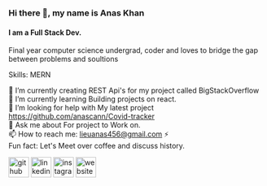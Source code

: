 ### Hi there 👋, my name is Anas Khan
#### I am a Full Stack Dev.
Final year computer science undergrad, coder and loves to bridge the gap between problems and soultions

Skills: MERN

🔭 I’m currently creating REST Api's for my project called BigStackOverflow </br>
🌱 I’m currently learning Building projects on react. </br>
🤔 I’m looking for help with My latest project https://github.com/anascann/Covid-tracker </br> 
💬 Ask me about For project to Work on. </br>
📫 How to reach me: lieuanas456@gmail.com ⚡ </br>
Fun fact: Let's Meet over coffee and discuss history. </br>

[<img src='https://cdn.jsdelivr.net/npm/simple-icons@3.0.1/icons/github.svg' alt='github' height='40'>](https://github.com/https://github.com/anascann)  [<img src='https://cdn.jsdelivr.net/npm/simple-icons@3.0.1/icons/linkedin.svg' alt='linkedin' height='40'>](https://www.linkedin.com/in/https://www.linkedin.com/in/anas-khan-164346192//)  [<img src='https://cdn.jsdelivr.net/npm/simple-icons@3.0.1/icons/instagram.svg' alt='instagram' height='40'>](https://www.instagram.com/https://www.instagram.com/anascan__/)  [<img src='https://cdn.jsdelivr.net/npm/simple-icons@3.0.1/icons/icloud.svg' alt='website' height='40'>](www.anaskhan.me)  


